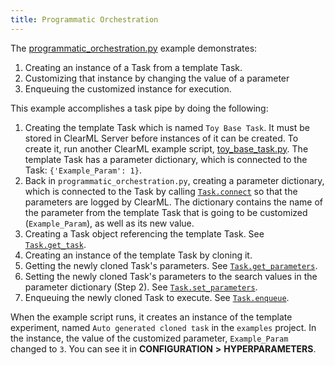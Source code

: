 ```yaml
---
title: Programmatic Orchestration
---
```


The [programmatic_orchestration.py](https://github.com/allegroai/clearml/blob/master/examples/automation/programmatic_orchestration.py) 
example demonstrates: 
1. Creating an instance of a Task from a template Task.
1. Customizing that instance by changing the value of a parameter
1. Enqueuing the customized instance for execution. 

This example accomplishes a task pipe by doing the following:

1. Creating the template Task which is named `Toy Base Task`. It must be stored in ClearML Server before instances of 
   it can be created. To create it, run another ClearML example script, [toy_base_task.py](https://github.com/allegroai/clearml/blob/master/examples/automation/toy_base_task.py).
   The template Task has a parameter dictionary, which is connected to the Task: `{'Example_Param': 1}`. 
1. Back in `programmatic_orchestration.py`, creating a parameter dictionary, which is connected to the Task by calling [`Task.connect`](../../references/sdk/task.md#connect) 
   so that the parameters are logged by ClearML. The dictionary contains the name of the parameter from the template 
   Task that is going to be customized (`Example_Param`), as well as its new value.
1. Creating a Task object referencing the template Task. See [`Task.get_task`](../../references/sdk/task.md#taskget_task).
1. Creating an instance of the template Task by cloning it.
1. Getting the newly cloned Task's parameters. See [`Task.get_parameters`](../../references/sdk/task.md#get_parameters).
1. Setting the newly cloned Task's parameters to the search values in the parameter dictionary (Step 2). See [`Task.set_parameters`](../../references/sdk/task.md#set_parameters).
1. Enqueuing the newly cloned Task to execute. See [`Task.enqueue`](../../references/sdk/task.md#taskenqueue).

When the example script runs, it creates an instance of the template experiment, named `Auto generated cloned task` in the `examples` project. In the instance, the value of the customized parameter, `Example_Param` changed to `3`. You can see it in **CONFIGURATION** **>** **HYPERPARAMETERS**.